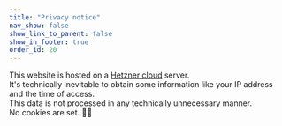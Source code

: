 ```yaml
---
title: "Privacy notice"
nav_show: false
show_link_to_parent: false
show_in_footer: true
order_id: 20
---
```


This website is hosted on a [Hetzner cloud](https://www.hetzner.com/cloud) server.  
It's technically inevitable to obtain some information like your IP address and the time of access.  
This data is not processed in any technically unnecessary manner.  
No cookies are set. 🍪😋
